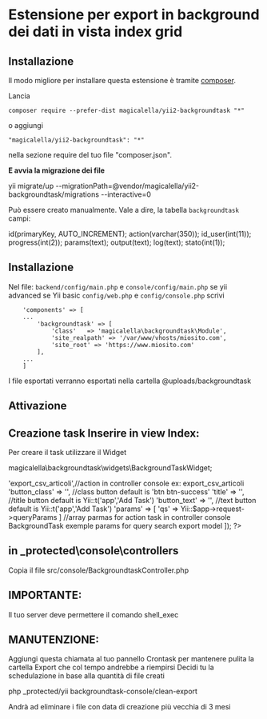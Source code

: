Estensione per export in background dei dati in vista index grid
=======


Installazione
------------

Il modo migliore per installare questa estensione è tramite [composer](http://getcomposer.org/download/).

Lancia

```
composer require --prefer-dist magicalella/yii2-backgroundtask "*"
```

o aggiungi

```
"magicalella/yii2-backgroundtask": "*"
```

nella sezione require del tuo file "composer.json".

**E avvia la migrazione dei file**

yii migrate/up --migrationPath=@vendor/magicalella/yii2-backgroundtask/migrations --interactive=0

Può essere creato manualmente. Vale a dire, la tabella `backgroundtask` campi:

id(primaryKey, AUTO_INCREMENT);
action(varchar(350));
id_user(int(11));
progress(int(2));
params(text);
output(text);
log(text);
stato(int(1));

Installazione
-----

Nel file:  `backend/config/main.php` e `console/config/main.php` se yii advanced 
se Yii basic  `config/web.php` e `config/console.php`
scrivi

        'components' => [
        ...
            'backgroundtask' => [
                'class'   => 'magicalella\backgroundtask\Module',
                'site_realpath' => '/var/www/vhosts/miosito.com',
                'site_root' => 'https://www.miosito.com'
            ],
        ...
        ]

I file esportati verranno esportati nella cartella @uploads/backgroundtask

Attivazione
-----

Creazione  task
Inserire in view Index: 
----
Per creare il task utilizzare il Widget 

magicalella\backgroundtask\widgets\BackgroundTaskWidget;
<?php
    echo BackgroundTaskWidget::widget([
        'task' => 'export_csv_articoli',//action in controller console ex: export_csv_articoli
        'button_class' => '', //class button default is 'btn btn-success'
        'title' => '', //title button default is Yii::t('app','Add Task')
        'button_text' => '', //text button default is Yii::t('app','Add Task')
        'params' => [
            'qs' => Yii::$app->request->queryParams
        ] //array parmas for action task in controller console BackgroundTask exemple params for query search export model
    ]);
?>


in  _protected\console\controllers 
----
Copia il file src/console/BackgroundtaskController.php

IMPORTANTE:
----
Il tuo server deve permettere il comando shell_exec

MANUTENZIONE:
----
Aggiungi questa chiamata al tuo pannello Crontask per mantenere pulita la cartella Export che col tempo andrebbe a riempirsi
Decidi tu la schedulazione in base alla quantità di file creati

php _protected/yii backgroundtask-console/clean-export

Andrà ad eliminare i file con data  di creazione più vecchia di 3 mesi